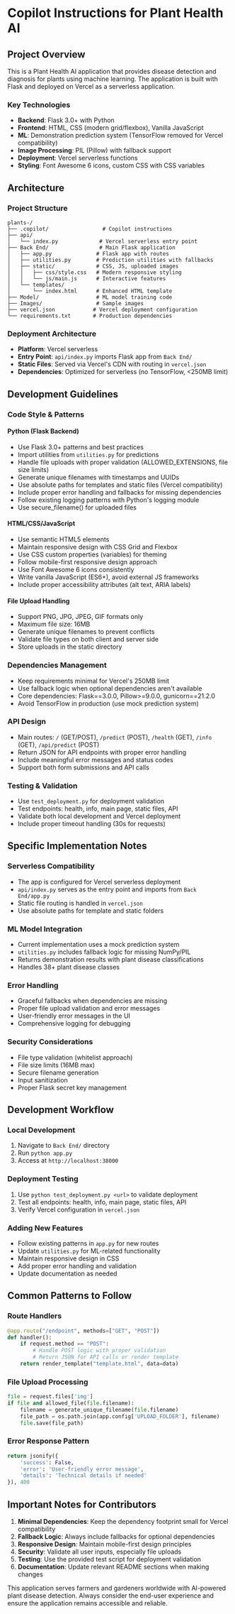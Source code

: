 # Copilot Instructions for Plant Health AI

## Project Overview

This is a Plant Health AI application that provides disease detection and diagnosis for plants using machine learning. The application is built with Flask and deployed on Vercel as a serverless application.

### Key Technologies
- **Backend**: Flask 3.0+ with Python
- **Frontend**: HTML, CSS (modern grid/flexbox), Vanilla JavaScript
- **ML**: Demonstration prediction system (TensorFlow removed for Vercel compatibility)
- **Image Processing**: PIL (Pillow) with fallback support
- **Deployment**: Vercel serverless functions
- **Styling**: Font Awesome 6 icons, custom CSS with CSS variables

## Architecture

### Project Structure
```
plants-/
├── .copilot/                 # Copilot instructions
├── api/
│   └── index.py             # Vercel serverless entry point
├── Back End/                # Main Flask application
│   ├── app.py              # Flask app with routes
│   ├── utilities.py        # Prediction utilities with fallbacks
│   ├── static/             # CSS, JS, uploaded images
│   │   ├── css/style.css   # Modern responsive styling
│   │   └── js/main.js      # Interactive features
│   └── templates/
│       └── index.html      # Enhanced HTML template
├── Model/                  # ML model training code
├── Images/                 # Sample images
├── vercel.json            # Vercel deployment configuration
└── requirements.txt       # Production dependencies
```

### Deployment Architecture
- **Platform**: Vercel serverless
- **Entry Point**: `api/index.py` imports Flask app from `Back End/`
- **Static Files**: Served via Vercel's CDN with routing in `vercel.json`
- **Dependencies**: Optimized for serverless (no TensorFlow, <250MB limit)

## Development Guidelines

### Code Style & Patterns

#### Python (Flask Backend)
- Use Flask 3.0+ patterns and best practices
- Import utilities from `utilities.py` for predictions
- Handle file uploads with proper validation (ALLOWED_EXTENSIONS, file size limits)
- Generate unique filenames with timestamps and UUIDs
- Use absolute paths for templates and static files (Vercel compatibility)
- Include proper error handling and fallbacks for missing dependencies
- Follow existing logging patterns with Python's logging module
- Use secure_filename() for uploaded files

#### HTML/CSS/JavaScript
- Use semantic HTML5 elements
- Maintain responsive design with CSS Grid and Flexbox
- Use CSS custom properties (variables) for theming
- Follow mobile-first responsive design approach
- Use Font Awesome 6 icons consistently
- Write vanilla JavaScript (ES6+), avoid external JS frameworks
- Include proper accessibility attributes (alt text, ARIA labels)

#### File Upload Handling
- Support PNG, JPG, JPEG, GIF formats only
- Maximum file size: 16MB
- Generate unique filenames to prevent conflicts
- Validate file types on both client and server side
- Store uploads in the static directory

### Dependencies Management
- Keep requirements minimal for Vercel's 250MB limit
- Use fallback logic when optional dependencies aren't available
- Core dependencies: Flask==3.0.0, Pillow>=9.0.0, gunicorn==21.2.0
- Avoid TensorFlow in production (use mock prediction system)

### API Design
- Main routes: `/` (GET/POST), `/predict` (POST), `/health` (GET), `/info` (GET), `/api/predict` (POST)
- Return JSON for API endpoints with proper error handling
- Include meaningful error messages and status codes
- Support both form submissions and API calls

### Testing & Validation
- Use `test_deployment.py` for deployment validation
- Test endpoints: health, info, main page, static files, API
- Validate both local development and Vercel deployment
- Include proper timeout handling (30s for requests)

## Specific Implementation Notes

### Serverless Compatibility
- The app is configured for Vercel serverless deployment
- `api/index.py` serves as the entry point and imports from `Back End/app.py`
- Static file routing is handled in `vercel.json`
- Use absolute paths for template and static folders

### ML Model Integration
- Current implementation uses a mock prediction system
- `utilities.py` includes fallback logic for missing NumPy/PIL
- Returns demonstration results with plant disease classifications
- Handles 38+ plant disease classes

### Error Handling
- Graceful fallbacks when dependencies are missing
- Proper file upload validation and error messages
- User-friendly error messages in the UI
- Comprehensive logging for debugging

### Security Considerations
- File type validation (whitelist approach)
- File size limits (16MB max)
- Secure filename generation
- Input sanitization
- Proper Flask secret key management

## Development Workflow

### Local Development
1. Navigate to `Back End/` directory
2. Run `python app.py` 
3. Access at `http://localhost:38000`

### Deployment Testing
1. Use `python test_deployment.py <url>` to validate deployment
2. Test all endpoints: health, info, main page, static files, API
3. Verify Vercel configuration in `vercel.json`

### Adding New Features
- Follow existing patterns in `app.py` for new routes
- Update `utilities.py` for ML-related functionality
- Maintain responsive design in CSS
- Add proper error handling and validation
- Update documentation as needed

## Common Patterns to Follow

### Route Handlers
```python
@app.route("/endpoint", methods=["GET", "POST"])
def handler():
    if request.method == "POST":
        # Handle POST logic with proper validation
        # Return JSON for API calls or render template
    return render_template("template.html", data=data)
```

### File Upload Processing
```python
file = request.files['img']
if file and allowed_file(file.filename):
    filename = generate_unique_filename(file.filename)
    file_path = os.path.join(app.config['UPLOAD_FOLDER'], filename)
    file.save(file_path)
```

### Error Response Pattern
```python
return jsonify({
    'success': False,
    'error': 'User-friendly error message',
    'details': 'Technical details if needed'
}), 400
```

## Important Notes for Contributors

1. **Minimal Dependencies**: Keep the dependency footprint small for Vercel compatibility
2. **Fallback Logic**: Always include fallbacks for optional dependencies
3. **Responsive Design**: Maintain mobile-first design principles
4. **Security**: Validate all user inputs, especially file uploads
5. **Testing**: Use the provided test script for deployment validation
6. **Documentation**: Update relevant README sections when making changes

This application serves farmers and gardeners worldwide with AI-powered plant disease detection. Always consider the end-user experience and ensure the application remains accessible and reliable.